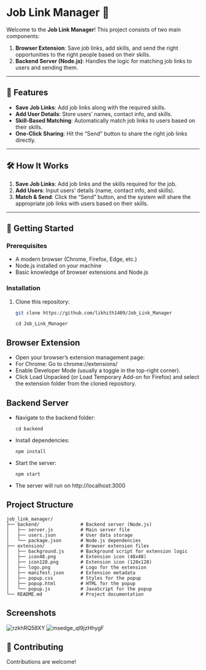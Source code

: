 # Job Link Manager 🚀

Welcome to the **Job Link Manager**! This project consists of two main components:
1. **Browser Extension**: Save job links, add skills, and send the right opportunities to the right people based on their skills.
2. **Backend Server (Node.js)**: Handles the logic for matching job links to users and sending them.

---

## 🌟 **Features**
- **Save Job Links**: Add job links along with the required skills.
- **Add User Details**: Store users’ names, contact info, and skills.
- **Skill-Based Matching**: Automatically match job links to users based on their skills.
- **One-Click Sharing**: Hit the “Send” button to share the right job links directly.

---

## 🛠️ **How It Works**
1. **Save Job Links**: Add job links and the skills required for the job.
2. **Add Users**: Input users’ details (name, contact info, and skills).
3. **Match & Send**: Click the “Send” button, and the system will share the appropriate job links with users based on their skills.

---

## 🚀 **Getting Started**
### Prerequisites
- A modern browser (Chrome, Firefox, Edge, etc.)
- Node.js installed on your machine
- Basic knowledge of browser extensions and Node.js

### Installation
1. Clone this repository:
   ```bash
   git clone https://github.com/likhith1409/Job_Link_Manager
   ```
   ```
   cd Job_Link_Manager
   ```

## Browser Extension
- Open your browser’s extension management page:
- For Chrome: Go to chrome://extensions/
- Enable Developer Mode (usually a toggle in the top-right corner).
- Click Load Unpacked (or Load Temporary Add-on for Firefox) and select the extension folder from the cloned repository.

## Backend Server
- Navigate to the backend folder:
  ```
  cd backend
  ```
- Install dependencies:
  ```
  npm install
  ```
- Start the server:
  ```
  npm start
  ```
- The server will run on http://localhost:3000

## Project Structure

```
job_link_manager/
├── backend/               # Backend server (Node.js)
│   ├── server.js          # Main server file
│   ├── users.json         # User data storage
│   └── package.json       # Node.js dependencies
├── extension/             # Browser extension files
│   ├── background.js      # Background script for extension logic
│   ├── icon48.png         # Extension icon (48x48)
│   ├── icon128.png        # Extension icon (128x128)
│   ├── logo.png           # Logo for the extension
│   ├── manifest.json      # Extension metadata
│   ├── popup.css          # Styles for the popup
│   ├── popup.html         # HTML for the popup
│   └── popup.js           # JavaScript for the popup
└── README.md              # Project documentation
```
## Screenshots
![rzkhRQ58XY](https://github.com/user-attachments/assets/287fc362-92ba-4ad8-abcc-d5f559d90de3)
![msedge_ql9jzHhygF](https://github.com/user-attachments/assets/95061715-5554-484d-97d2-2f194ca93643)

## 🤝 Contributing
Contributions are welcome!

